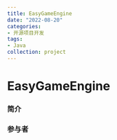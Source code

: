 ```yaml
---
title: EasyGameEngine
date: "2022-08-20"
categories:
- 开源项目开发
tags:
- Java
collection: project
---
```


# EasyGameEngine

### 简介









### 参与者

